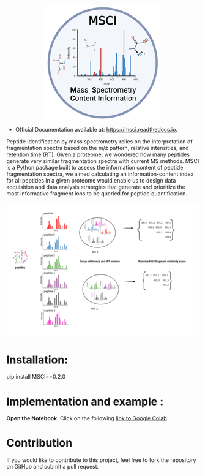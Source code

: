 
   <p align="center">
      <img src="docs/MSCI_logo.png" alt="logo" width="300" height="300">
   </p>


* Official Documentation available at: https://msci.readthedocs.io.


Peptide identification by mass spectrometry relies on the interpretation of fragmentation spectra based on the m/z pattern, relative intensities, and retention time (RT). Given a proteome, we wondered how many peptides generate very similar fragmentation spectra with current MS methods. MSCI is a Python package built to assess the information content of peptide fragmentation spectra, we aimed calculating an information-content index for all peptides in a given proteome would enable us to design data acquisition and data analysis strategies that generate and prioritize the most informative fragment ions to be queried for peptide quantification.

  <p >
      <img src="docs/INTRODUCTION.png" alt="workflow illustration">
   </p>

Installation:
==================
pip install MSCI==0.2.0


Implementation and example :
==================

**Open the Notebook**: Click on the following [link to Google Colab](https://drive.google.com/file/d/1hVUdX_SnS4nKrU-875jQheo8N6xE6t0_/view?usp=sharing) 



Contribution
==================

If you would like to contribute to this project, feel free to fork the repository on GitHub and submit a pull request.
